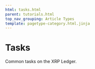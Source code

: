 ```yaml
---
html: tasks.html
parent: tutorials.html
top_nav_grouping: Article Types
template: pagetype-category.html.jinja
---
```

# Tasks
Common tasks on the XRP Ledger.